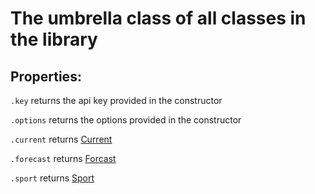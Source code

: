 # The umbrella class of all classes in the library

## Properties:
`.key` returns the api key provided in the constructor

`.options` returns the options provided in the constructor 

`.current` returns [Current](https://github.com/discordjslib/weatherjslib/blob/main/Documentation/Classes/Current.md)

`.forecast` returns [Forcast](https://github.com/discordjslib/weatherjslib/blob/main/Documentation/Classes/Forecast.md)

`.sport` returns [Sport](https://github.com/discordjslib/weatherjslib/blob/main/Documentation/Classes/Sport.md)

